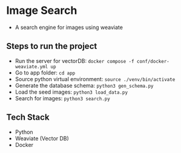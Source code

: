 # Image Search 

- A search engine for images using weaviate

## Steps to run the project
- Run the server for vectorDB: `docker compose -f conf/docker-weaviate.yml up`
- Go to app folder: `cd app`
- Source python virtual environment: `source ./venv/bin/activate`
- Generate the database schema: `python3 gen_schema.py`
- Load the seed images: `python3 load_data.py`
- Search for images: `python3 search.py`

## Tech Stack
- Python
- Weaviate (Vector DB)
- Docker
